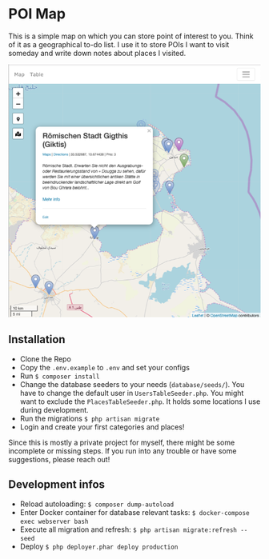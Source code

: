 # POI Map

This is a simple map on which you can store point of interest to you. Think of it as a geographical to-do list. I use it to store POIs I want to visit someday and write down notes about places I visited. 

![Screenshot of Map with some saved places](./poi-map-example.png)


## Installation

- Clone the Repo
- Copy the `.env.example` to `.env` and set your configs
- Run `$ composer install`
- Change the database seeders to your needs (`database/seeds/`). You have to change the default user in `UsersTableSeeder.php`. You might want to exclude the `PlacesTableSeeder.php`. It holds some locations I use during development.
- Run the migrations `$ php artisan migrate`
- Login and create your first categories and places! 

Since this is mostly a private project for myself, there might be some incomplete or missing steps. If you run into any trouble or have some suggestions, please reach out!

## Development infos

- Reload autoloading: `$ composer dump-autoload`
- Enter Docker container for database relevant tasks: `$ docker-compose exec webserver bash`
- Execute all migration and refresh: `$ php artisan migrate:refresh --seed`
- Deploy `$ php deployer.phar deploy production`
